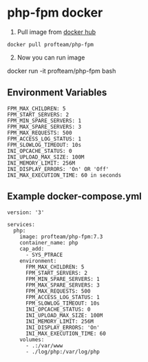# php-fpm docker

1. Pull image from [docker hub](https://hub.docker.com/r/profteam/php-fpm/)

`docker pull profteam/php-fpm`

2. Now you can run image

docker run -it profteam/php-fpm bash

## Environment Variables
```
FPM_MAX_CHILDREN: 5
FPM_START_SERVERS: 2
FPM_MIN_SPARE_SERVERS: 1
FPM_MAX_SPARE_SERVERS: 3
FPM_MAX_REQUESTS: 500
FPM_ACCESS_LOG_STATUS: 1
FPM_SLOWLOG_TIMEOUT: 10s
INI_OPCACHE_STATUS: 0
INI_UPLOAD_MAX_SIZE: 100M
INI_MEMORY_LIMIT: 256M
INI_DISPLAY_ERRORS: 'On' OR 'Off'
INI_MAX_EXECUTION_TIME: 60 in seconds
```

## Example docker-compose.yml 
```
version: '3'

services:
  php:
    image: profteam/php-fpm:7.3
    container_name: php
    cap_add:
      - SYS_PTRACE
    environment:
      FPM_MAX_CHILDREN: 5
      FPM_START_SERVERS: 2
      FPM_MIN_SPARE_SERVERS: 1
      FPM_MAX_SPARE_SERVERS: 3
      FPM_MAX_REQUESTS: 500
      FPM_ACCESS_LOG_STATUS: 1
      FPM_SLOWLOG_TIMEOUT: 10s
      INI_OPCACHE_STATUS: 0
      INI_UPLOAD_MAX_SIZE: 100M
      INI_MEMORY_LIMIT: 256M
      INI_DISPLAY_ERRORS: 'On'
      INI_MAX_EXECUTION_TIME: 60
    volumes:
      - .:/var/www
      - ./log/php:/var/log/php
```
